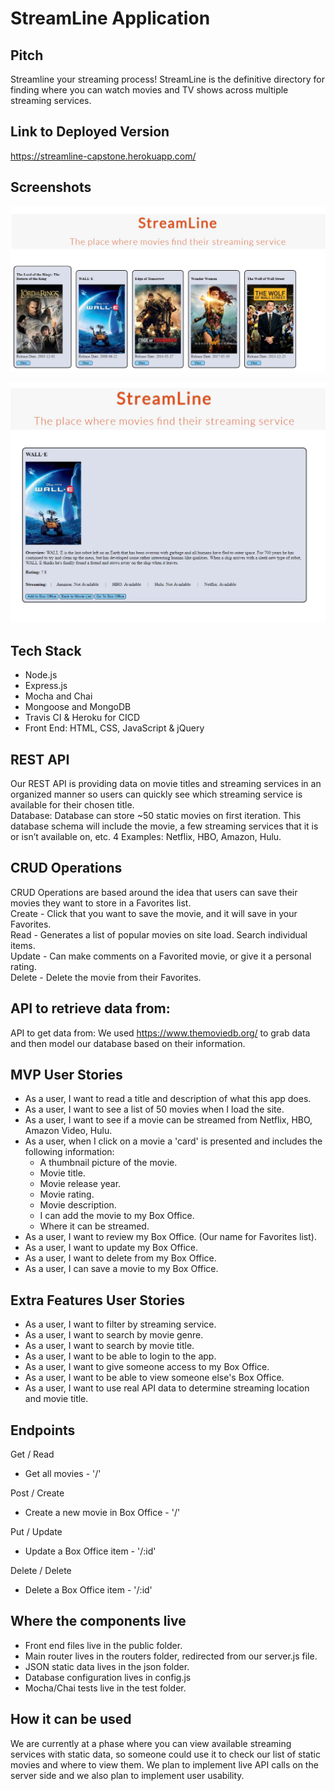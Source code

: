 # StreamLine Application   


## Pitch
Streamline your streaming process!  StreamLine is the definitive directory for finding where you can watch movies and TV shows across multiple streaming services. 

## Link to Deployed Version

https://streamline-capstone.herokuapp.com/

## Screenshots

![alt text](/public/streamLine1.jpg?raw=true "Main page")


![alt text](/public/streamLine2.jpg?raw=true "Page showing streaming services")

## Tech Stack

* Node.js
* Express.js
* Mocha and Chai
* Mongoose and MongoDB
* Travis CI & Heroku for CICD
* Front End: HTML, CSS, JavaScript & jQuery

## REST API

Our REST API is providing data on movie titles and streaming services in an organized manner so users can quickly see which streaming service is available for their chosen title.   
Database: Database can store ~50 static movies on first iteration.  This database schema will include the movie, a few streaming services that it is or isn’t available on, etc. 4 Examples: Netflix, HBO, Amazon, Hulu.

## CRUD Operations

CRUD Operations are based around the idea that users can save their movies they want to store in a Favorites list.  
Create - Click that you want to save the movie, and it will save in your Favorites.  
Read - Generates a list of popular movies on site load. 
Search individual items.  
Update - Can make comments on a Favorited movie, or give it a personal rating.   
Delete - Delete the movie from their Favorites.  

## API to retrieve data from:

API to get data from: We used https://www.themoviedb.org/ to grab data and then model our database based on their information. 

## MVP User Stories

* As a user, I want to read a title and description of what this app does.
* As a user, I want to see a list of 50 movies when I load the site.
* As a user, I want to see if a movie can be streamed from Netflix, HBO, Amazon Video, Hulu.
* As a user, when I click on a movie a 'card' is presented and includes the following information:
  - A thumbnail picture of the movie.  <br>
  - Movie title.
  - Movie release year.
  - Movie rating.
  - Movie description.
  - I can add the movie to my Box Office.
  - Where it can be streamed. 
* As a user, I want to review my Box Office. (Our name for Favorites list).
* As a user, I want to update my Box Office.
* As a user, I want to delete from my Box Office.
* As a user, I can save a movie to my Box Office.

## Extra Features User Stories
* As a user, I want to filter by streaming service.
* As a user, I want to search by movie genre.
* As a user, I want to search by movie title.
* As a user, I want to be able to login to the app.
* As a user, I want to give someone access to my Box Office.
* As a user, I want to be able to view someone else's Box Office.
* As a user, I want to use real API data to determine streaming location and movie title.

## Endpoints

Get / Read
* Get all movies - '/' 

Post / Create
* Create a new movie in Box Office - '/'  

Put / Update
* Update a Box Office item - '/:id'  

Delete / Delete
* Delete a Box Office item - '/:id'  

## Where the components live

* Front end files live in the public folder.
* Main router lives in the routers folder, redirected from our server.js file.
* JSON static data lives in the json folder.
* Database configuration lives in config.js
* Mocha/Chai tests live in the test folder.

## How it can be used

We are currently at a phase where you can view available streaming services with static data, so someone could use it to check our list of static movies and where to view them.  We plan to implement live API calls on the server side and we also plan to implement user usability.


